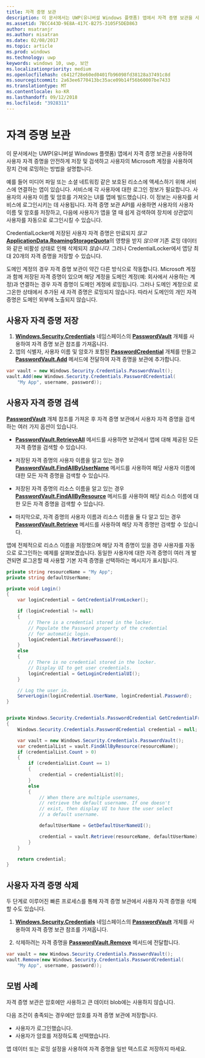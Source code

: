```yaml
---
title: 자격 증명 보관
description: 이 문서에서는 UWP(유니버설 Windows 플랫폼) 앱에서 자격 증명 보관을 사용하여 사용자 자격 증명을 안전하게 저장 및 검색하고 사용자의 Microsoft 계정을 사용하여 장치 간에 로밍하는 방법을 설명합니다.
ms.assetid: 7BCC443D-9E8A-417C-B275-3105F5DED863
author: msatranjr
ms.author: misatran
ms.date: 02/08/2017
ms.topic: article
ms.prod: windows
ms.technology: uwp
keywords: windows 10, uwp, 보안
ms.localizationpriority: medium
ms.openlocfilehash: c6412f28e60ed0401fb96098fd38128a37491c8d
ms.sourcegitcommit: 2a63ee6770413bc35ace09b14f56b60007be7433
ms.translationtype: MT
ms.contentlocale: ko-KR
ms.lasthandoff: 09/12/2018
ms.locfileid: "3928311"
---
```

# <a name="credential-locker"></a>자격 증명 보관




이 문서에서는 UWP(유니버설 Windows 플랫폼) 앱에서 자격 증명 보관을 사용하여 사용자 자격 증명을 안전하게 저장 및 검색하고 사용자의 Microsoft 계정을 사용하여 장치 간에 로밍하는 방법을 설명합니다.

예를 들어 미디어 파일 또는 소셜 네트워킹 같은 보호된 리소스에 액세스하기 위해 서비스에 연결하는 앱이 있습니다. 서비스에 각 사용자에 대한 로그인 정보가 필요합니다. 사용자의 사용자 이름 및 암호를 가져오는 UI를 앱에 빌드했습니다. 이 정보는 사용자를 서비스에 로그인시키는 데 사용됩니다. 자격 증명 보관 API를 사용하면 사용자의 사용자 이름 및 암호를 저장하고, 다음에 사용자가 앱을 열 때 쉽게 검색하여 장치에 상관없이 사용자를 자동으로 로그인시킬 수 있습니다.

CredentialLocker에 저장된 사용자 자격 증명은 만료되지 *않고* [**ApplicationData.RoamingStorageQuota**](https://msdn.microsoft.com/library/windows/apps/br241625)의 영향을 받지 *않으며* 기존 로밍 데이터와 같은 비활성 상태로 인해 삭제되지 *않습니다*. 그러나 CredentialLocker에서 앱당 최대 20개의 자격 증명을 저장할 수 있습니다.

도메인 계정의 경우 자격 증명 보관이 약간 다른 방식으로 작동합니다. Microsoft 계정과 함께 저장된 자격 증명이 있으며 해당 계정을 도메인 계정(예: 회사에서 사용하는 계정)과 연결하는 경우 자격 증명이 도메인 계정에 로밍됩니다. 그러나 도메인 계정으로 로그온한 상태에서 추가된 새 자격 증명은 로밍되지 않습니다. 따라서 도메인의 개인 자격 증명은 도메인 외부에 노출되지 않습니다.

## <a name="storing-user-credentials"></a>사용자 자격 증명 저장


1.  [**Windows.Security.Credentials**](https://msdn.microsoft.com/library/windows/apps/br227089) 네임스페이스의 [**PasswordVault**](https://msdn.microsoft.com/library/windows/apps/br227081) 개체를 사용하여 자격 증명 보관 참조를 가져옵니다.
2.  앱의 식별자, 사용자 이름 및 암호가 포함된 [**PasswordCredential**](https://msdn.microsoft.com/library/windows/apps/br227061) 개체를 만들고 [**PasswordVault.Add**](https://msdn.microsoft.com/library/windows/apps/hh701231) 메서드에 전달하여 자격 증명을 보관에 추가합니다.

```cs
var vault = new Windows.Security.Credentials.PasswordVault();
vault.Add(new Windows.Security.Credentials.PasswordCredential(
    "My App", username, password));
```

## <a name="retrieving-user-credentials"></a>사용자 자격 증명 검색


[**PasswordVault**](https://msdn.microsoft.com/library/windows/apps/br227081) 개체 참조를 가져온 후 자격 증명 보관에서 사용자 자격 증명을 검색하는 여러 가지 옵션이 있습니다.

-   [**PasswordVault.RetrieveAll**](https://msdn.microsoft.com/library/windows/apps/br227088) 메서드를 사용하면 보관에서 앱에 대해 제공된 모든 자격 증명을 검색할 수 있습니다.

-   저장된 자격 증명의 사용자 이름을 알고 있는 경우 [**PasswordVault.FindAllByUserName**](https://msdn.microsoft.com/library/windows/apps/br227084) 메서드를 사용하여 해당 사용자 이름에 대한 모든 자격 증명을 검색할 수 있습니다.

-   저장된 자격 증명의 리소스 이름을 알고 있는 경우 [**PasswordVault.FindAllByResource**](https://msdn.microsoft.com/library/windows/apps/br227083) 메서드를 사용하여 해당 리소스 이름에 대한 모든 자격 증명을 검색할 수 있습니다.

-   마지막으로, 자격 증명의 사용자 이름과 리소스 이름을 둘 다 알고 있는 경우 [**PasswordVault.Retrieve**](https://msdn.microsoft.com/library/windows/apps/br227087) 메서드를 사용하여 해당 자격 증명만 검색할 수 있습니다.

앱에 전체적으로 리소스 이름을 저장했으며 해당 자격 증명이 있을 경우 사용자를 자동으로 로그인하는 예제를 살펴보겠습니다. 동일한 사용자에 대한 자격 증명이 여러 개 발견되면 로그온할 때 사용할 기본 자격 증명을 선택하라는 메시지가 표시됩니다.

```cs
private string resourceName = "My App";
private string defaultUserName;

private void Login()
{
    var loginCredential = GetCredentialFromLocker();

    if (loginCredential != null)
    {
        // There is a credential stored in the locker.
        // Populate the Password property of the credential
        // for automatic login.
        loginCredential.RetrievePassword();
    }
    else
    {
        // There is no credential stored in the locker.
        // Display UI to get user credentials.
        loginCredential = GetLoginCredentialUI();
    }

    // Log the user in.
    ServerLogin(loginCredential.UserName, loginCredential.Password);
}


private Windows.Security.Credentials.PasswordCredential GetCredentialFromLocker()
{
    Windows.Security.Credentials.PasswordCredential credential = null;

    var vault = new Windows.Security.Credentials.PasswordVault();
    var credentialList = vault.FindAllByResource(resourceName);
    if (credentialList.Count > 0)
    {
        if (credentialList.Count == 1)
        {
            credential = credentialList[0];
        }
        else
        {
            // When there are multiple usernames,
            // retrieve the default username. If one doesn't
            // exist, then display UI to have the user select
            // a default username.

            defaultUserName = GetDefaultUserNameUI();

            credential = vault.Retrieve(resourceName, defaultUserName);
        }
    }

    return credential;
}
```

## <a name="deleting-user-credentials"></a>사용자 자격 증명 삭제


두 단계로 이루어진 빠른 프로세스를 통해 자격 증명 보관에서 사용자 자격 증명을 삭제할 수도 있습니다.

1.  [**Windows.Security.Credentials**](https://msdn.microsoft.com/library/windows/apps/br227089) 네임스페이스의 [**PasswordVault**](https://msdn.microsoft.com/library/windows/apps/br227081) 개체를 사용하여 자격 증명 보관 참조를 가져옵니다.

2.  삭제하려는 자격 증명을 [**PasswordVault.Remove**](https://msdn.microsoft.com/library/windows/apps/hh701242) 메서드에 전달합니다.

```cs
var vault = new Windows.Security.Credentials.PasswordVault();
vault.Remove(new Windows.Security.Credentials.PasswordCredential(
    "My App", username, password));
```

## <a name="best-practices"></a>모범 사례


자격 증명 보관은 암호에만 사용하고 큰 데이터 blob에는 사용하지 않습니다.

다음 조건이 충족되는 경우에만 암호를 자격 증명 보관에 저장합니다.

-   사용자가 로그인했습니다.
-   사용자가 암호를 저장하도록 선택했습니다.

앱 데이터 또는 로밍 설정을 사용하여 자격 증명을 일반 텍스트로 저장하지 마세요.
